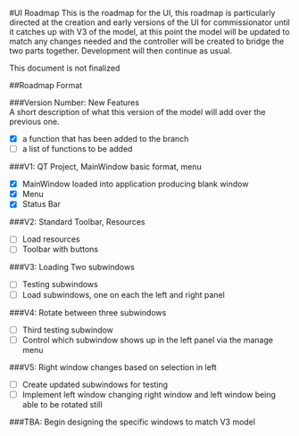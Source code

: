 #UI Roadmap
This is the roadmap for the UI, this roadmap is particularly directed at the creation and early versions of the UI for commissionator until it catches up with V3 of the model, at this point the model will be updated to match any changes needed and the controller will be created to bridge the two parts together. Development will then continue as usual.
  
This document is not finalized  
  
##Roadmap Format  
  
###Version Number: New Features  
A short description of what this version of the model will add over the previous one.  
- [x] a function that has been added to the branch  
- [ ] a list of functions to be added  
  
###V1: QT Project, MainWindow basic format, menu  
- [x] MainWindow loaded into application producing blank window  
- [x] Menu  
- [x] Status Bar  
  
###V2: Standard Toolbar, Resources  
- [ ] Load resources  
- [ ] Toolbar with buttons  
  
###V3: Loading Two subwindows
- [ ] Testing subwindows  
- [ ] Load subwindows, one on each the left and right panel  
  
###V4: Rotate between three subwindows  
- [ ] Third testing subwindow
- [ ] Control which subwindow shows up in the left panel via the manage menu  
  
###V5: Right window changes based on selection in left  
- [ ] Create updated subwindows for testing  
- [ ] Implement left window changing right window and left window being able to be rotated still  

###TBA: Begin designing the specific windows to match V3 model